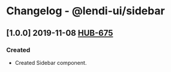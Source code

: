 # Changelog - @lendi-ui/sidebar

## [1.0.0] 2019-11-08 [HUB-675](https://creditandfinance.atlassian.net/browse.HUB-675)
### Created
- Created Sidebar component.